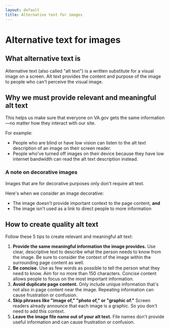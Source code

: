 ```yaml
---
layout: default
title: Alternative text for images
---
```


# Alternative text for images

## What alternative text is

Alternative text (also called "alt text") is a written substitute for a visual image on a screen. Alt text provides the content and purpose of the image to people who can't perceive the visual image. 

## Why we must provide relevant and meaningful alt text

This helps us make sure that everyone on VA.gov gets the same information—no matter how they interact with our site.  

For example:

- People who are blind or have low vision can listen to the alt text description of an image on their screen reader.
- People who've turned off images on their device because they have low internet bandwidth can read the alt text description instead.

### A note on decorative images

Images that are for decorative purposes only don't require alt text.

Here's when we consider an image decorative:

- The image doesn't provide important context to the page content, **and**
- The image isn't used as a link to direct people to more information

## How to create quality alt text

Follow these 5 tips to create relevant and meaningful alt text:

1. **Provide the same meaningful information the image provides.** Use clear, descriptive text to describe what the person needs to know from the image. Be sure to consider the context of the image within the surrounding page content as well.
2. **Be concise.** Use as few words as possible to tell the person what they need to know. Aim for no more than 150 characters. Concise content allows people to focus on the most important information.
3. **Avoid duplicate page content.** Only include unique information that's not also in page content near the image. Repeating information can cause frustration or confusion.
4. **Skip phrases like "image of," "photo of," or "graphic of."** Screen readers already announce that each image is a graphic. So you don't need to add this context. 
5. **Leave the image file name out of your alt text.** File names don't provide useful information and can cause frustration or confusion.
